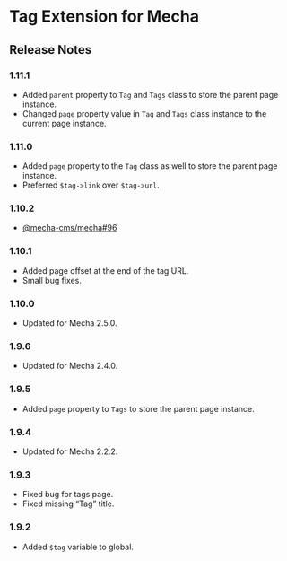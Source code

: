 Tag Extension for Mecha
=======================

Release Notes
-------------

### 1.11.1

 - Added `parent` property to `Tag` and `Tags` class to store the parent page instance.
 - Changed `page` property value in `Tag` and `Tags` class instance to the current page instance.

### 1.11.0

 - Added `page` property to the `Tag` class as well to store the parent page instance.
 - Preferred `$tag->link` over `$tag->url`.

### 1.10.2

 - [@mecha-cms/mecha#96](https://github.com/mecha-cms/mecha/issues/96)

### 1.10.1

 - Added page offset at the end of the tag URL.
 - Small bug fixes.

### 1.10.0

 - Updated for Mecha 2.5.0.

### 1.9.6

 - Updated for Mecha 2.4.0.

### 1.9.5

 - Added `page` property to `Tags` to store the parent page instance.

### 1.9.4

 - Updated for Mecha 2.2.2.

### 1.9.3

 - Fixed bug for tags page.
 - Fixed missing “Tag” title.

### 1.9.2

 - Added `$tag` variable to global.

